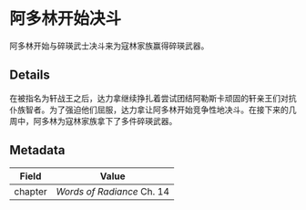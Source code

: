 # 阿多林开始决斗
阿多林开始与碎瑛武士决斗来为寇林家族赢得碎瑛武器。

## Details
在被指名为轩战王之后，达力拿继续挣扎着尝试团结阿勒斯卡顽固的轩亲王们对抗仆族智者。为了强迫他们屈服，达力拿让阿多林开始竞争性地决斗。在接下来的几周中，阿多林为寇林家族拿下了多件碎瑛武器。

## Metadata
| Field | Value |
| ----- | ----- |
| chapter | *Words of Radiance* Ch. 14 |
